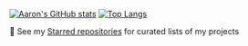 [![Aaron's GitHub stats](https://github-readme-stats.vercel.app/api?username=snaphat&show_icons=true&theme=radical&include_all_commits=true&cache_seconds=7200)](https://github.com/anuraghazra/github-readme-stats)
[![Top Langs](https://github-readme-stats.vercel.app/api/top-langs/?username=snaphat&theme=radical&layout=compact&langs_count=100&cache_seconds=7200&hide=tex,makefile)](https://github.com/anuraghazra/github-readme-stats)

🌱 See my [Starred repositories](https://github.com/snaphat?tab=stars) for curated lists of my projects

<!--
**snaphat/snaphat** is a ✨ _special_ ✨ repository because its `README.md` (this file) appears on your GitHub profile.

Here are some ideas to get you started:

- 🔭 I’m currently working on ...
- 🌱 I’m currently learning ...
- 👯 I’m looking to collaborate on ...
- 🤔 I’m looking for help with ...
- 💬 Ask me about ...
- 📫 How to reach me: ...
- 😄 Pronouns: ...
- ⚡ Fun fact: ...
-->
